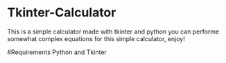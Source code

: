 # Tkinter-Calculator
This is a simple calculator made with tkinter and python
you can performe somewhat complex equations for this simple calculator, enjoy!


#Requirements
Python and Tkinter

